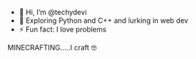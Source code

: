 - 👋 Hi, I’m @techydevi
- 👀 Exploring Python and C++ and lurking in web dev
- ⚡ Fun fact: I love problems

MINECRAFTING.....I craft 🤓
<!---
techydevi/techydevi is a ✨ special ✨ repository because its `README.md` (this file) appears on your GitHub profile.
You can click the Preview link to take a look at your changes.
--->
